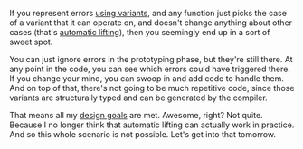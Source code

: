 If you represent errors [using variants](/daily/2025-04-15), and any function
just picks the case of a variant that it can operate on, and doesn't change
anything about other cases (that's [automatic lifting](/daily/2025-03-22)), then
you seemingly end up in a sort of sweet spot.

You can just ignore errors in the prototyping phase, but they're still there. At
any point in the code, you can see which errors could have triggered there. If
you change your mind, you can swoop in and add code to handle them. And on top
of that, there's not going to be much repetitive code, since those variants are
structurally typed and can be generated by the compiler.

That means all my [design goals](/daily/2025-04-09) are met. Awesome, right? Not
quite. Because I no longer think that automatic lifting can actually work in
practice. And so this whole scenario is not possible. Let's get into that
tomorrow.
